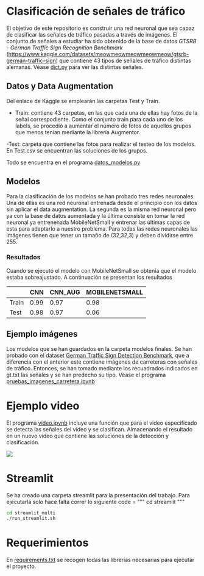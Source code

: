 # Clasificación de señales de tráfico

El objetivo de este repositorio es construir una red neuronal que sea capaz de clasificar las señales de tráfico pasadas a través de imágenes. El conjunto de señales a estudiar ha sido obtenido de la base de datos *GTSRB - German Traffic Sign Recognition Benchmark* (https://www.kaggle.com/datasets/meowmeowmeowmeowmeow/gtsrb-german-traffic-sign) que contiene 43 tipos de señales de tráfico distintas alemanas. Véase [dict.py](https://github.com/teresababio/Proyecto_Final/tree/main/dict) para ver las distintas señales.

## Datos y Data Augmentation
Del enlace de Kaggle se emplearán las carpetas Test y Train.

- Train: contiene 43 carpetas, en las que cada una de ellas hay fotos de la señal correspodiente. Como el conjunto train para cada uno de los labels, se procedió a aumentar el número de fotos de aquellos grupos que menos tenían mediante la librería Augmentor.

-Test: carpeta que contiene las fotos para realizar el testeo de los modelos. En Test.csv se encuentran las soluciones de los grupos.

Todo se encuentra en el programa [datos_modelos.py](https://github.com/teresababio/Proyecto_Final/blob/main/datos/Untitled.ipynb)

## Modelos 

Para la clasificación de los modelos se han probado tres redes neuronales. Una de ellas es una red neuronal entrenada desde el principio con los datos sin aplicar el data augmentation.  La segunda es la misma red neuronal pero ya con la base de datos aumentada y la última consiste en tomar la red neuronal ya entrenenada MobileNetSmall y entrenar las últimas capas de esta para adaptarlo a nuestro problema. Para todas las redes neuronales las imágenes tienen que tener un tamaño de (32,32,3) y deben dividirse entre 255.

### Resultados
Cuando se ejecutó el modelo con  MobileNetSmall se obtenía que el modelo estaba sobreajustado. A continuación se presentan los resultados

|               | CNN           | CNN_AUG     | MOBILENETSMALL       |
| ------------- | ------------- | --------    |  -----------         |
|  Train        | 0.99          | 0.97        |       0.98           |
|  Test         | 0.98          | 0.97        |       0.06           |

## Ejemplo imágenes
Los modelos que se han guardados en la carpeta modelos finales. Se han probado con el dataset [German Traffic Sign Detection Benchmark](https://benchmark.ini.rub.de/gtsdb_dataset.html), que a diferencia con el anterior este contiene imágenes de carreteras con señales de tráfico. Entonces, se han tomado mediante los recuadrados indicados en gt.txt las señales y se han predecho su tipo. Véase el programa [pruebas_imagenes_carretera.ipynb](https://github.com/teresababio/Proyecto_Final/blob/main/imagenes_completas/prueba_imagenes_carretera.ipynb)
# Ejemplo video
El programa [video.ipynb](https://github.com/teresababio/Proyecto_Final/blob/main/Ejemplo_video/video.ipynb) incluye una función que para el video especificado se detecta las señales del vídeo y se clasifican. Almacenando el resultado en un nuevo vídeo que contiene las soluciones de la detección y clasificación.

![](./dict/result.gif)

# Streamlit 
Se ha creado una carpeta streamlit para la presentación del trabajo. Para ejecutarla solo hace falta correr lo siguiente
code = """ cd streamlit """

```bash
cd streamlit_multi
./run_streamlit.sh
```

# Requerimientos
En [requirements.txt](https://github.com/teresababio/Proyecto_Final/blob/main/requirements.txt) se recogen todas las librerías necesarias para ejecutar el proyecto.



